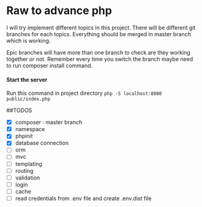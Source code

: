 # Raw to advance php
I will try implement different topics in this project. There will be different git branches for each topics. Everything should be merged in master branch which is working. 

Epic branches will have  more than one branch to check are they working together or not. Remember every time you switch the branch maybe need to run composer install command.  

#### Start the server 
Run this command in project directory `php -S localhost:8080 public/index.php`

##TODOS
- [X] composer : master branch 
- [X] namespace   
- [X] phpinit
- [X] database connection 
- [ ] orm  
- [ ] mvc  
- [ ] templating   
- [ ] routing   
- [ ] validation   
- [ ] login    
- [ ] cache    
- [ ] read credentials from .env file and create .env.dist file 
